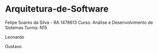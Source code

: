 # Arquitetura-de-Software

Felipe Soares da Silva - RA 1478613
Curso: Análise e Desenvolvimento de Sistemas
Turma: N15


Leonardo





Gustavo

